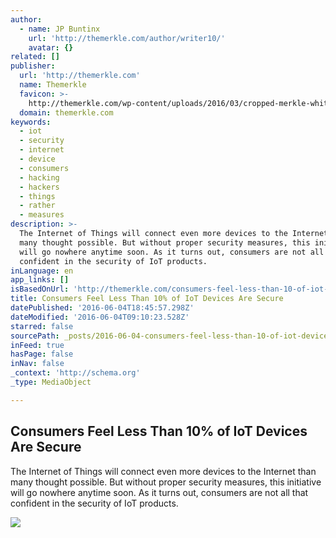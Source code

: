 ```yaml
---
author:
  - name: JP Buntinx
    url: 'http://themerkle.com/author/writer10/'
    avatar: {}
related: []
publisher:
  url: 'http://themerkle.com'
  name: Themerkle
  favicon: >-
    http://themerkle.com/wp-content/uploads/2016/03/cropped-merkle-white-1-192x192.png
  domain: themerkle.com
keywords:
  - iot
  - security
  - internet
  - device
  - consumers
  - hacking
  - hackers
  - things
  - rather
  - measures
description: >-
  The Internet of Things will connect even more devices to the Internet than
  many thought possible. But without proper security measures, this initiative
  will go nowhere anytime soon. As it turns out, consumers are not all that
  confident in the security of IoT products.
inLanguage: en
app_links: []
isBasedOnUrl: 'http://themerkle.com/consumers-feel-less-than-10-of-iot-devices-are-secure/'
title: Consumers Feel Less Than 10% of IoT Devices Are Secure
datePublished: '2016-06-04T18:45:57.298Z'
dateModified: '2016-06-04T09:10:23.528Z'
starred: false
sourcePath: _posts/2016-06-04-consumers-feel-less-than-10-of-iot-devices-are-secure.md
inFeed: true
hasPage: false
inNav: false
_context: 'http://schema.org'
_type: MediaObject

---
```

<article style=""><h1>Consumers Feel Less Than 10% of IoT Devices Are Secure</h1><p>The Internet of Things will connect even more devices to the Internet than many thought possible. But without proper security measures, this initiative will go nowhere anytime soon. As it turns out, consumers are not all that confident in the security of IoT products.</p><img src="http://themerkle.com/wp-content/uploads/2016/06/shutterstock_367128098.jpg" /></article>